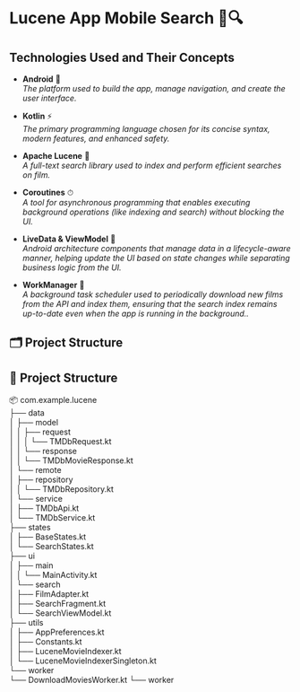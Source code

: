 # Lucene App Mobile Search 🚀🔍

## Technologies Used and Their Concepts

- **Android** 📱  
  *The platform used to build the app, manage navigation, and create the user interface.*

- **Kotlin** ⚡  
  *The primary programming language chosen for its concise syntax, modern features, and enhanced safety.*

- **Apache Lucene** 🔎  
  *A full-text search library used to index and perform efficient searches on film.*

- **Coroutines** ⏱  
  *A tool for asynchronous programming that enables executing background operations (like indexing and search) without blocking the UI.*

- **LiveData & ViewModel** 🔄  
  *Android architecture components that manage data in a lifecycle-aware manner, helping update the UI based on state changes while separating business logic from the UI.*

- **WorkManager** 🔄  
  *A background task scheduler used to periodically download new films from the API and index them, ensuring that the search index remains up-to-date even when the app is running in the background..*

## 🗂️ Project Structure

## 📁 Project Structure

📦 com.example.lucene  
 ├── data  
 │   ├── model  
 │   │   ├── request  
 │   │   │   └── TMDbRequest.kt  
 │   │   └── response  
 │   │       └── TMDbMovieResponse.kt  
 │   └── remote  
 │       ├── repository  
 │       │   └── TMDbRepository.kt  
 │       └── service  
 │           ├── TMDbApi.kt  
 │           └── TMDbService.kt  
 ├── states  
 │   ├── BaseStates.kt  
 │   └── SearchStates.kt  
 ├── ui  
 │   ├── main  
 │   │   └── MainActivity.kt  
 │   └── search  
 │       ├── FilmAdapter.kt  
 │       ├── SearchFragment.kt  
 │       └── SearchViewModel.kt  
 ├── utils  
 │   ├── AppPreferences.kt  
 │   ├── Constants.kt  
 │   ├── LuceneMovieIndexer.kt  
 │   └── LuceneMovieIndexerSingleton.kt  
 └── worker  
     └── DownloadMoviesWorker.kt
 └── worker



